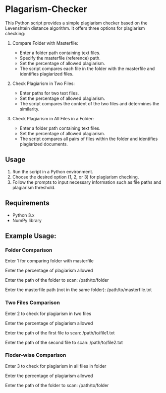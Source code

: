 # Plagarism-Checker

This Python script provides a simple plagiarism checker based on the Levenshtein distance algorithm. It offers three options for plagiarism checking:

1. Compare Folder with Masterfile:
   - Enter a folder path containing text files.
   - Specify the masterfile (reference) path.
   - Set the percentage of allowed plagiarism.
   - The script compares each file in the folder with the masterfile and identifies plagiarized files.

2. Check Plagiarism in Two Files:
   - Enter paths for two text files.
   - Set the percentage of allowed plagiarism.
   - The script compares the content of the two files and determines the similarity.

3. Check Plagiarism in All Files in a Folder:
   - Enter a folder path containing text files.
   - Set the percentage of allowed plagiarism.
   - The script compares all pairs of files within the folder and identifies plagiarized documents.

## Usage

1. Run the script in a Python environment.
2. Choose the desired option (1, 2, or 3) for plagiarism checking.
3. Follow the prompts to input necessary information such as file paths and plagiarism threshold.

## Requirements
- Python 3.x
- NumPy library

## Example Usage:

### Folder Comparison
Enter 1 for comparing folder with masterfile

Enter the percentage of plagiarism allowed

Enter the path of the folder to scan:
/path/to/folder

Enter the masterfile path (not in the same folder):
/path/to/masterfile.txt

### Two Files Comparison
Enter 2 to check for plagiarism in two files

Enter the percentage of plagiarism allowed

Enter the path of the first file to scan:
/path/to/file1.txt

Enter the path of the second file to scan:
/path/to/file2.txt

### Floder-wise Comparison
Enter 3 to check for plagiarism in all files in folder

Enter the percentage of plagiarism allowed

Enter the path of the folder to scan:
/path/to/folder
